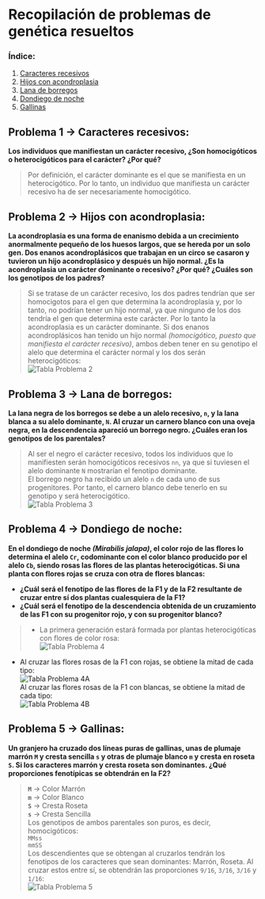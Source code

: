 # Recopilación de problemas de genética resueltos
### Índice:
  1.  [Caracteres recesivos](#problema-1--caracteres-recesivos "Problema 1")
  2.  [Hijos con acondroplasia](#problema-2--hijos-con-acondroplasia "Problema 2")
  3.  [Lana de borregos](#problema-3--lana-de-borregos "Problema 3")
  4.  [Dondiego de noche](#problema-4--dondiego-de-noche "Problema 4")
  5.  [Gallinas](#problema-5--gallinas "Problema 5")

## Problema 1 → Caracteres recesivos:  
**Los individuos que manifiestan un carácter recesivo, ¿Son homocigóticos o heterocigóticos para el carácter? ¿Por qué?**  
> Por definición, el carácter dominante es el que se manifiesta en un heterocigótico. Por lo tanto, un individuo que manifiesta un carácter recesivo ha de ser necesariamente homocigótico.

## Problema 2 → Hijos con acondroplasia:  
**La acondroplasia es una forma de enanismo debida a un crecimiento anormalmente pequeño de los huesos largos, que se hereda por un solo gen. Dos enanos acondroplásicos que trabajan en un circo se casaron y tuvieron un hijo acondroplásico y después un hijo normal. ¿Es la acondroplasia un carácter dominante o recesivo? ¿Por qué? ¿Cuáles son los genotipos de los padres?**  
> Si se tratase de un carácter recesivo, los dos padres tendrían que ser homocigotos para el gen que determina la acondroplasia y, por lo tanto, no podrían tener un hijo normal, ya que ninguno de los dos tendría el gen que determina este carácter. Por lo tanto la acondroplasia es un carácter dominante. Si dos enanos acondroplásicos han tenido un hijo normal *(homocigótico, puesto que manifiesta el carácter recesivo)*, ambos deben tener en su genotipo el alelo que determina el carácter normal y los dos serán heterocigóticos:  
  ![](http://i.imgur.com/KszIgA5.png "Tabla Problema 2")

## Problema 3 → Lana de borregos:  
**La lana negra de los borregos se debe a un alelo recesivo, `n`, y la lana blanca a su alelo dominante, `N`. Al cruzar un carnero blanco con una oveja negra, en la descendencia apareció un borrego negro. ¿Cuáles eran los genotipos de los parentales?**  
> Al ser el negro el carácter recesivo, todos los individuos que lo manifiesten serán homocigóticos recesivos `nn`, ya que si tuviesen el alelo dominante `N` mostrarían el fenotipo dominante.  
El borrego negro ha recibido un alelo `n` de cada uno de sus progenitores. Por tanto, el carnero blanco debe tenerlo en su genotipo y será heterocigótico.  
![](http://i.imgur.com/jwylOtY.png "Tabla Problema 3")  

## Problema 4 → Dondiego de noche:  
**En el dondiego de noche *(Mirabilis jalapa)*, el color rojo de las flores lo determina el alelo `Cr`, codominante con el color blanco producido por el alelo `Cb`, siendo rosas las flores de las plantas heterocigóticas. Si una planta con flores rojas se cruza con otra de flores blancas:**  
 * **¿Cuál será el fenotipo de las flores de la F1 y de la F2 resultante de cruzar entre sí dos plantas cualesquiera de la F1?**  
 * **¿Cuál será el fenotipo de la descendencia obtenida de un cruzamiento de las F1 con su progenitor rojo, y con su progenitor blanco?**  

> * La primera generación estará formada por plantas heterocigóticas con flores de color rosa:  
![](http://i.imgur.com/A4q26QI.png "Tabla Problema 4")  
* Al cruzar las flores rosas de la F1 con rojas, se obtiene la mitad de cada tipo:  
![](http://i.imgur.com/DG0MRZh.png "Tabla Problema 4A")  
Al cruzar las flores rosas de la F1 con blancas, se obtiene la mitad de cada tipo:  
![](http://i.imgur.com/ODxPbP2.png "Tabla Problema 4B")  

## Problema 5 → Gallinas:  
**Un granjero ha cruzado dos líneas puras de gallinas, unas de plumaje marrón `M` y cresta sencilla `s` y otras de plumaje blanco `m` y cresta en roseta `S`. Si los caracteres marrón y cresta roseta son dominantes. ¿Qué proporciones fenotípicas se obtendrán en la F2?**  
> **`M`** → Color Marrón  
**`m`** → Color Blanco  
**`S`** → Cresta Roseta  
**`s`** → Cresta Sencilla  
Los genotipos de ambos parentales son puros, es decir, homocigóticos:  
`MMss`  
`mmSS`  
Los descendientes que se obtengan al cruzarlos tendrán los fenotipos de los caracteres que sean dominantes: Marrón, Roseta. Al cruzar estos entre sí, se obtendrán las proporciones `9/16`, `3/16`, `3/16` y `1/16`:  
![](http://i.imgur.com/ejDTXKV.png "Tabla Problema 5")
